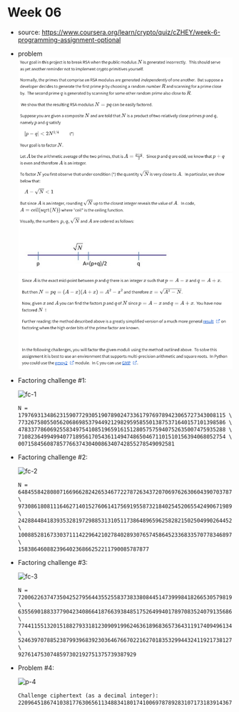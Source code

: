 # Week 06

- source: https://www.coursera.org/learn/crypto/quiz/cZHEY/week-6-programming-assignment-optional
- problem
   ![01a](assets/01a.png)
   ![01b](assets/01b.png)


- Factoring challenge #1:

   ![fc-1](assedts/fc-1.png)

   ```
   N = 17976931348623159077293051907890247336179769789423065727343008115 \
   77326758055056206869853794492129829595855013875371640157101398586 \
   47833778606925583497541085196591615128057575940752635007475935288 \
   71082364994994077189561705436114947486504671101510156394068052754 \
   0071584560878577663743040086340742855278549092581
   ```

- Factoring challenge #2:

   ![fc-2](assedts/fc-2.png)

   ```
   N = 6484558428080716696628242653467722787263437207069762630604390703787 \
   9730861808111646271401527606141756919558732184025452065542490671989 \
   2428844841839353281972988531310511738648965962582821502504990264452 \
   1008852816733037111422964210278402893076574586452336833570778346897 \
   15838646088239640236866252211790085787877
   ```

- Factoring challenge #3:

   ![fc-3](assedts/fc-3.png)

   ```
   N = 72006226374735042527956443552558373833808445147399984182665305798191 \
   63556901883377904234086641876639384851752649940178970835240791356868 \
   77441155132015188279331812309091996246361896836573643119174094961348 \
   52463970788523879939683923036467667022162701835329944324119217381272 \
   9276147530748597302192751375739387929
   ```

- Problem #4:

   ![p-4](assedts/p-4.png)

   ```
   Challenge ciphertext (as a decimal integer):
   22096451867410381776306561134883418017410069787892831071731839143676135600120538004282329650473509424343946219751512256465839967942889460764542040581564748988013734864120452325229320176487916666402997509188729971690526083222067771600019329260870009579993724077458967773697817571267229951148662959627934791540
   ```
